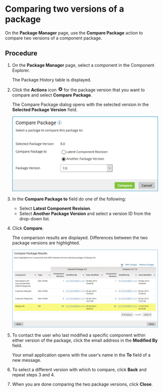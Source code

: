# Comparing two versions of a package

<head>
  <meta name="guidename" content="Integration"/>
  <meta name="context" content="GUID-cfa2bccf-6612-4861-b1e9-c60eeb28b888"/>
</head>

On the **Package Manager** page, use the **Compare Package** action to compare two versions of a component package.

## Procedure

1. On the **Package Manager** page, select a component in the Component Explorer.

    The Package History table is displayed.

2. Click the **Actions** icon ![Actions gear.](../Images/main-ic-gear-black-16_cdde83e4-a176-436a-86ca-1fe4937e3085.jpg) for the package version that you want to compare and select **Compare Package**.

    The Compare Package dialog opens with the selected version in the **Selected Package Version** field.

    ![Package versions 7.0 and 8.0 are selected in the Compare Package dialog.](../Images/deploy-db-compare-package.jpg)

3. In the **Compare Package to** field do one of the following:

    - Select **Latest Component Revision**.
    - Select **Another Package Version** and select a version ID from the drop-down list.

4. Click **Compare**.

    The comparison results are displayed. Differences between the two package versions are highlighted.

    ![Compare Package Results dialog.](../Images/deploy-pg-compare-package-results.jpg)

5. To contact the user who last modified a specific component within either version of the package, click the email address in the **Modified By** field.

    Your email application opens with the user's name in the **To** field of a new message.

6. To select a different version with which to compare, click **Back** and repeat steps 3 and 4.

7. When you are done comparing the two package versions, click **Close**.
